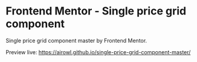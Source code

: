 # Frontend Mentor - Single price grid component

Single price grid component master by Frontend Mentor.

Preview live: https://airowl.github.io/single-price-grid-component-master/
